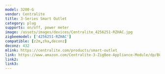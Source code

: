 ```yaml
---
model: 3200-G
vendor: Centralite
title: 3-Series Smart Outlet
category: plug
supports: on/off, power meter
image: /assets/images/devices/Centralite_4256251-RZHAC.jpg
zigbeemodel: ['4256251-RZHAC']
compatible: [z2m,zha,deconz]
deconz: 432
mlink: https://centralite.com/products/smart-outlet
link: https://www.amazon.com/Centralite-3-ZigBee-Appliance-Module/dp/B01CKKVX30
link2: 
link3: 
---
```


